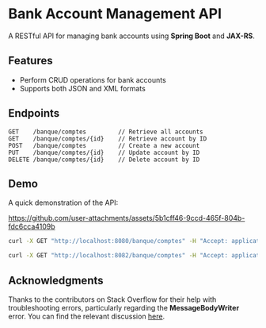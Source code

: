 # Bank Account Management API

A RESTful API for managing bank accounts using **Spring Boot** and **JAX-RS**.

## Features

- Perform CRUD operations for bank accounts
- Supports both JSON and XML formats

## Endpoints

```plaintext
GET    /banque/comptes         // Retrieve all accounts
GET    /banque/comptes/{id}    // Retrieve account by ID
POST   /banque/comptes         // Create a new account
PUT    /banque/comptes/{id}    // Update account by ID
DELETE /banque/comptes/{id}    // Delete account by ID
```

## Demo

A quick demonstration of the API:


https://github.com/user-attachments/assets/5b1cff46-9ccd-465f-804b-fdc6cca4109b



```bash
curl -X GET "http://localhost:8080/banque/comptes" -H "Accept: application/xml"
```
```bash
curl -X GET "http://localhost:8082/banque/comptes" -H "Accept: application/json"
```
## Acknowledgments

Thanks to the contributors on Stack Overflow for their help with troubleshooting errors, particularly regarding the **MessageBodyWriter** error. You can find the relevant discussion [here](https://stackoverflow.com/questions/66680573/severe-messagebodywriter-not-found-for-media-type-application-xml).
